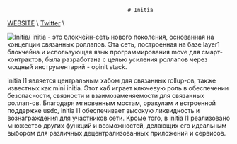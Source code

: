                                           # Initia

[WEBSITE](https://initia.xyz/) \   [Twitter](https://twitter.com/initiafdn/) \

![Initia](https://pbs.twimg.com/profile_banners/1604741451404873729/1671784127/1500x500)/
initia - это блокчейн-сеть нового поколения, основанная на концепции связанных роллапов. Эта сеть, построенная на базе layer1 блокчейна и использующая язык программирования move для смарт-контрактов, была разработана с целью усиления роллапов через мощный инструментарий - opinit stack.

initia l1 является центральным хабом для связанных rollup-ов, также известных как mini initia. Этот хаб играет ключевую роль в обеспечении безопасности, связности и взаимозаменяемости для связанных роллап-ов. Благодаря мгновенным мостам, оракулам и встроенной поддержке usdc, initia l1 обеспечивает высокую ликвидность и вознаграждения для участников сети. Кроме того, в initia l1 реализовано множество других функций и возможностей, делающих его идеальным выбором для различных децентрализованных приложений и сервисов.

